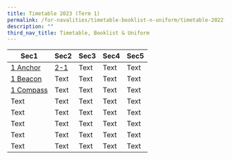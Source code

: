```yaml
---
title: Timetable 2023 (Term 1)
permalink: /for-navalities/timetable-booklist-n-uniform/timetable-2022-term-3/
description: ""
third_nav_title: Timetable, Booklist & Uniform
---
```

| Sec1  | Sec2 | Sec3 | Sec4 | Sec5
| ------ | -------- | -------- | -------- | -------- |
|[1 Anchor](/files/TT/Anchor.pdf)| [2-1](/files/TT/2-1.pdf)    | Text     | Text     | Text     |
| [1 Beacon](/files/TT/Beacon.pdf) | Text     | Text     | Text     | Text     |
| [1 Compass](/files/TT/Compass.pdf)   | Text     | Text     | Text     | Text     |
| Text     | Text     | Text     | Text     | Text     |
| Text     | Text     | Text     | Text     | Text     |
| Text     | Text     | Text     | Text     | Text     |
| Text     | Text     | Text     | Text     | Text     |
| Text     | Text     | Text     | Text     | Text     |